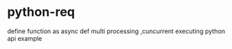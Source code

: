 # python-req
define function as async def
multi processing ,cuncurrent executing
python api example
